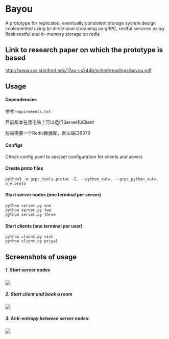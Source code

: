 # Bayou
A prototype for replicated, eventually consistent storage system design implemented using bi-directional streaming on gRPC, restful services using flask-restful and in-memory storage on redis



## Link to research paper on which the prototype is based
http://www.scs.stanford.edu/17au-cs244b/sched/readings/bayou.pdf


## Usage

#### Dependencies

参考`requirements.txt`

目前版本在我电脑上可以运行Server和Client

后端需要一个Redis数据库，默认端口6379

#### Configs
Check config.yaml to see/set configuration for clients and severs

#### Create proto files
 ```
 python3 -m grpc_tools.protoc -I. --python_out=. --grpc_python_out=. a_e.proto
 ```
 
 #### Start server nodes (one terminal per server)
 
 ```shell
 python server.py one
 python server.py two
 python server.py three
 ```
 
 #### Start clients (one terminal per user)
 
 ```shell
 python client.py vish
 python client.py priyal
 ```
 
## Screenshots of usage
  ##### 1. Start server nodes
  
 
 ![](./output/1.%20Starting%20servers.png)



  ##### 2. Start client and book a room
 
 
 ![](./output/2.%20Sending%20request%20through%20client.png)
 
 
 
  ##### 3. Anti-entropy between server nodes:
  
  
   ![](./output/3.%20Anti%20entropy%20between%20servers.png)




